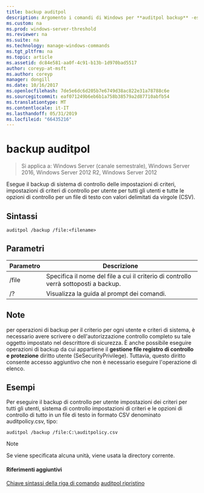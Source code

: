 ```yaml
---
title: backup auditpol
description: Argomento i comandi di Windows per **auditpol backup** -esegue il backup di sistema di controllo delle impostazioni di criteri, impostazioni di criteri di controllo per utente per tutti gli utenti e tutte le opzioni di controllo per un file di testo con valori delimitati da virgole (CSV).
ms.custom: na
ms.prod: windows-server-threshold
ms.reviewer: na
ms.suite: na
ms.technology: manage-windows-commands
ms.tgt_pltfrm: na
ms.topic: article
ms.assetid: dc84e581-aa0f-4c91-b13b-1d970bad5517
author: coreyp-at-msft
ms.author: coreyp
manager: dongill
ms.date: 10/16/2017
ms.openlocfilehash: 7de5e6dc6d205b7e6749d38ac822e31a78788c6e
ms.sourcegitcommit: eaf071249b6eb6b1a758b38579a2d87710abfb54
ms.translationtype: MT
ms.contentlocale: it-IT
ms.lasthandoff: 05/31/2019
ms.locfileid: "66435216"
---
```

# <a name="auditpol-backup"></a>backup auditpol

>Si applica a: Windows Server (canale semestrale), Windows Server 2016, Windows Server 2012 R2, Windows Server 2012

Esegue il backup di sistema di controllo delle impostazioni di criteri, impostazioni di criteri di controllo per utente per tutti gli utenti e tutte le opzioni di controllo per un file di testo con valori delimitati da virgole (CSV).

## <a name="syntax"></a>Sintassi
```
auditpol /backup /file:<filename>
```
## <a name="parameters"></a>Parametri

| Parametro |                                 Descrizione                                 |
|-----------|-----------------------------------------------------------------------------|
|   /file   | Specifica il nome del file a cui il criterio di controllo verrà sottoposti a backup. |
|    /?     |                    Visualizza la guida al prompt dei comandi.                     |

## <a name="remarks"></a>Note
per operazioni di backup per il criterio per ogni utente e criteri di sistema, è necessario avere scrivere o dell'autorizzazione controllo completo su tale oggetto impostato nel descrittore di sicurezza. È anche possibile eseguire operazioni di backup da cui appartiene il **gestione file registro di controllo e protezione** diritto utente (SeSecurityPrivilege). Tuttavia, questo diritto consente accesso aggiuntivo che non è necessario eseguire l'operazione di elenco.
## <a name="BKMK_examples"></a>Esempi
Per eseguire il backup di controllo per utente impostazioni dei criteri per tutti gli utenti, sistema di controllo impostazioni di criteri e le opzioni di controllo di tutto in un file di testo in formato CSV denominato auditpolicy.csv, tipo:
```
auditpol /backup /file:C:\auditpolicy.csv 
```
> [!NOTE]
> Se viene specificata alcuna unità, viene usata la directory corrente.
> #### <a name="additional-references"></a>Riferimenti aggiuntivi
> [Chiave sintassi della riga di comando](command-line-syntax-key.md)
> [auditpol ripristino](auditpol-restore.md)

